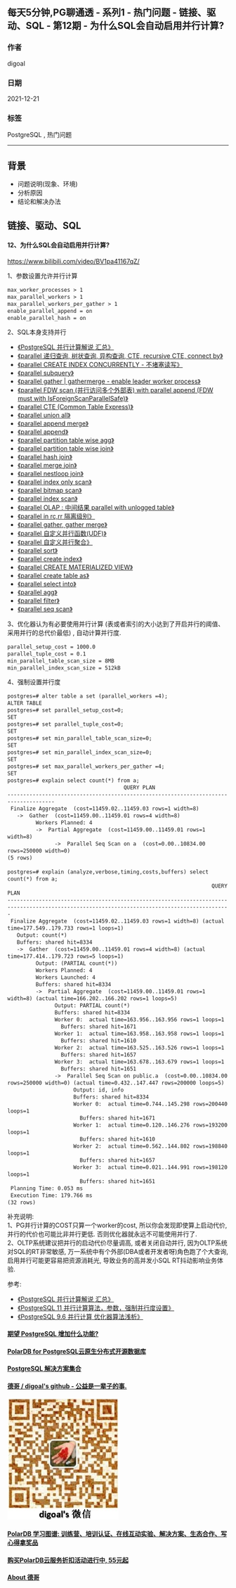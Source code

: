 ## 每天5分钟,PG聊通透 - 系列1 - 热门问题 - 链接、驱动、SQL - 第12期 - 为什么SQL会自动启用并行计算?     
                                
### 作者                                
digoal                                
                                
### 日期                                
2021-12-21                              
                                
### 标签                             
PostgreSQL , 热门问题             
                              
----                              
                              
## 背景           
- 问题说明(现象、环境)    
- 分析原因    
- 结论和解决办法    
        
## 链接、驱动、SQL         
        
#### 12、为什么SQL会自动启用并行计算?      
https://www.bilibili.com/video/BV1pa41167qZ/   
  
  
1、参数设置允许并行计算  
```  
max_worker_processes > 1    
max_parallel_workers > 1    
max_parallel_workers_per_gather > 1    
enable_parallel_append = on  
enable_parallel_hash = on  
```  
  
2、SQL本身支持并行  
- [《PostgreSQL 并行计算解说 汇总》](../201903/20190318_05.md)    
- [《parallel 递归查询, 树状查询, 异构查询, CTE, recursive CTE, connect by》](../201903/20190318_04.md)    
- [《parallel CREATE INDEX CONCURRENTLY - 不堵塞读写》](../201903/20190318_03.md)    
- [《parallel subquery》](../201903/20190318_02.md)    
- [《parallel gather | gathermerge - enable leader worker process》](../201903/20190318_01.md)    
- [《parallel FDW scan (并行访问多个外部表) with parallel append (FDW must with IsForeignScanParallelSafe)》](../201903/20190317_18.md)   
- [《parallel CTE (Common Table Express)》](../201903/20190317_17.md)    
- [《parallel union all》](../201903/20190317_16.md)    
- [《parallel append merge》](../201903/20190317_15.md)    
- [《parallel append》](../201903/20190317_14.md)    
- [《parallel partition table wise agg》](../201903/20190317_13.md)    
- [《parallel partition table wise join》](../201903/20190317_12.md)    
- [《parallel hash join》](../201903/20190317_11.md)    
- [《parallel merge join》](../201903/20190317_10.md)    
- [《parallel nestloop join》](../201903/20190317_09.md)    
- [《parallel index only scan》](../201903/20190317_08.md)    
- [《parallel bitmap scan》](../201903/20190317_07.md)    
- [《parallel index scan》](../201903/20190317_06.md)    
- [《parallel OLAP : 中间结果 parallel with unlogged table》](../201903/20190317_05.md)    
- [《parallel in rc,rr 隔离级别》](../201903/20190317_04.md)    
- [《parallel gather, gather merge》](../201903/20190317_03.md)    
- [《parallel 自定义并行函数(UDF)》](../201903/20190317_02.md)    
- [《parallel 自定义并行聚合》](../201903/20190317_01.md)    
- [《parallel sort》](../201903/20190316_10.md)    
- [《parallel create index》](../201903/20190316_09.md)    
- [《parallel CREATE MATERIALIZED VIEW》](../201903/20190316_08.md)    
- [《parallel create table as》](../201903/20190316_07.md)    
- [《parallel select into》](../201903/20190316_06.md)    
- [《parallel agg》](../201903/20190316_05.md)    
- [《parallel filter》](../201903/20190316_04.md)    
- [《parallel seq scan》](../201903/20190316_03.md)    
  
3、优化器认为有必要使用并行计算  (表或者索引的大小达到了开启并行的阈值、采用并行的总代价最低)  , 自动计算并行度.   
```  
parallel_setup_cost = 1000.0     
parallel_tuple_cost = 0.1        
min_parallel_table_scan_size = 8MB    
min_parallel_index_scan_size = 512kB    
```  
  
4、强制设置并行度  
```  
postgres=# alter table a set (parallel_workers =4);  
ALTER TABLE  
postgres=# set parallel_setup_cost=0;  
SET  
postgres=# set parallel_tuple_cost=0;  
SET  
postgres=# set min_parallel_table_scan_size=0;  
SET  
postgres=# set min_parallel_index_scan_size=0;  
SET  
postgres=# set max_parallel_workers_per_gather =4;  
SET  
postgres=# explain select count(*) from a;  
                                     QUERY PLAN                                        
-------------------------------------------------------------------------------------  
 Finalize Aggregate  (cost=11459.02..11459.03 rows=1 width=8)  
   ->  Gather  (cost=11459.00..11459.01 rows=4 width=8)  
         Workers Planned: 4  
         ->  Partial Aggregate  (cost=11459.00..11459.01 rows=1 width=8)  
               ->  Parallel Seq Scan on a  (cost=0.00..10834.00 rows=250000 width=0)  
(5 rows)  
  
postgres=# explain (analyze,verbose,timing,costs,buffers) select count(*) from a;  
                                                                 QUERY PLAN                                                                    
---------------------------------------------------------------------------------------------------------------------------------------------  
 Finalize Aggregate  (cost=11459.02..11459.03 rows=1 width=8) (actual time=177.549..179.733 rows=1 loops=1)  
   Output: count(*)  
   Buffers: shared hit=8334  
   ->  Gather  (cost=11459.00..11459.01 rows=4 width=8) (actual time=177.414..179.723 rows=5 loops=1)  
         Output: (PARTIAL count(*))  
         Workers Planned: 4  
         Workers Launched: 4  
         Buffers: shared hit=8334  
         ->  Partial Aggregate  (cost=11459.00..11459.01 rows=1 width=8) (actual time=166.202..166.202 rows=1 loops=5)  
               Output: PARTIAL count(*)  
               Buffers: shared hit=8334  
               Worker 0:  actual time=163.956..163.956 rows=1 loops=1  
                 Buffers: shared hit=1671  
               Worker 1:  actual time=163.958..163.958 rows=1 loops=1  
                 Buffers: shared hit=1610  
               Worker 2:  actual time=163.525..163.526 rows=1 loops=1  
                 Buffers: shared hit=1657  
               Worker 3:  actual time=163.678..163.679 rows=1 loops=1  
                 Buffers: shared hit=1651  
               ->  Parallel Seq Scan on public.a  (cost=0.00..10834.00 rows=250000 width=0) (actual time=0.432..147.447 rows=200000 loops=5)  
                     Output: id, info  
                     Buffers: shared hit=8334  
                     Worker 0:  actual time=0.744..145.298 rows=200440 loops=1  
                       Buffers: shared hit=1671  
                     Worker 1:  actual time=0.120..146.276 rows=193200 loops=1  
                       Buffers: shared hit=1610  
                     Worker 2:  actual time=0.562..144.802 rows=198840 loops=1  
                       Buffers: shared hit=1657  
                     Worker 3:  actual time=0.021..144.991 rows=198120 loops=1  
                       Buffers: shared hit=1651  
 Planning Time: 0.053 ms  
 Execution Time: 179.766 ms  
(32 rows)  
```  
  
补充说明:   
1、PG并行计算的COST只算一个worker的cost, 所以你会发现即使算上启动代价, 并行的代价也可能比非并行更低. 否则优化器就永远不可能使用并行了.   
2、OLTP系统建议把并行的启动代价尽量调高, 或者关闭自动并行, 因为OLTP系统对SQL的RT非常敏感, 万一系统中有个外部(DBA或者开发者呀)角色跑了个大查询, 启用并行可能更容易把资源消耗光, 导致业务的高并发小SQL RT抖动影响业务体验.   
  
参考:  
- [《PostgreSQL 并行计算解说 汇总》](../201903/20190318_05.md)    
- [《PostgreSQL 11 并行计算算法，参数，强制并行度设置》](../201812/20181218_01.md)    
- [《PostgreSQL 9.6 并行计算 优化器算法浅析》](../201608/20160816_02.md)    
  
  
  
#### [期望 PostgreSQL 增加什么功能?](https://github.com/digoal/blog/issues/76 "269ac3d1c492e938c0191101c7238216")
  
  
#### [PolarDB for PostgreSQL云原生分布式开源数据库](https://github.com/ApsaraDB/PolarDB-for-PostgreSQL "57258f76c37864c6e6d23383d05714ea")
  
  
#### [PostgreSQL 解决方案集合](https://yq.aliyun.com/topic/118 "40cff096e9ed7122c512b35d8561d9c8")
  
  
#### [德哥 / digoal's github - 公益是一辈子的事.](https://github.com/digoal/blog/blob/master/README.md "22709685feb7cab07d30f30387f0a9ae")
  
  
![digoal's wechat](../pic/digoal_weixin.jpg "f7ad92eeba24523fd47a6e1a0e691b59")
  
  
#### [PolarDB 学习图谱: 训练营、培训认证、在线互动实验、解决方案、生态合作、写心得拿奖品](https://www.aliyun.com/database/openpolardb/activity "8642f60e04ed0c814bf9cb9677976bd4")
  
  
#### [购买PolarDB云服务折扣活动进行中, 55元起](https://www.aliyun.com/activity/new/polardb-yunparter?userCode=bsb3t4al "e0495c413bedacabb75ff1e880be465a")
  
  
#### [About 德哥](https://github.com/digoal/blog/blob/master/me/readme.md "a37735981e7704886ffd590565582dd0")
  
